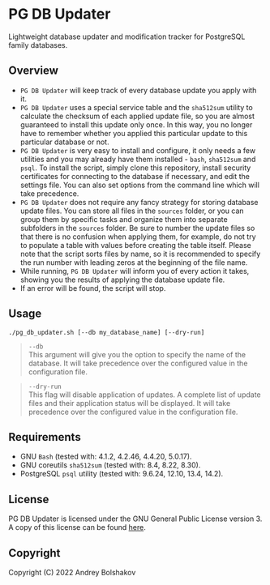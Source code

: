 # PG DB Updater
Lightweight database updater and modification tracker for PostgreSQL family databases.

## Overview
* `PG DB Updater` will keep track of every database update you apply with it.
* `PG DB Updater` uses a special service table and the `sha512sum` utility to calculate the checksum of each applied update file, so you are almost guaranteed to install this update only once. In this way, you no longer have to remember whether you applied this particular update to this particular database or not.
* `PG DB Updater` is very easy to install and configure, it only needs a few utilities and you may already have them installed - `bash`, `sha512sum` and `psql`. To install the script, simply clone this repository, install security certificates for connecting to the database if necessary, and edit the settings file. You can also set options from the command line which will take precedence.
* `PG DB Updater` does not require any fancy strategy for storing database update files. You can store all files in the `sources` folder, or you can group them by specific tasks and organize them into separate subfolders in the `sources` folder. Be sure to number the update files so that there is no confusion when applying them, for example, do not try to populate a table with values before creating the table itself. Please note that the script sorts files by name, so it is recommended to specify the run number with leading zeros at the beginning of the file name.
* While running, `PG DB Updater` will inform you of every action it takes, showing you the results of applying the database update file.
* If an error will be found, the script will stop.

## Usage
```
./pg_db_updater.sh [--db my_database_name] [--dry-run]
```
>`--db`<br />
>This argument will give you the option to specify the name of the database. It will take precedence over the configured value in the configuration file.

>`--dry-run`<br />
>This flag will disable application of updates. A complete list of update files and their application status will be displayed. It will take precedence over the configured value in the configuration file.

## Requirements
* GNU `Bash` (tested with: 4.1.2, 4.2.46, 4.4.20, 5.0.17).
* GNU coreutils `sha512sum` (tested with: 8.4, 8.22, 8.30).
* PostgreSQL `psql` utility (tested with: 9.6.24, 12.10, 13.4, 14.2).

## License
PG DB Updater is licensed under the GNU General Public License version 3. A copy of this license can be found [here](https://github.com/ab2k/pg-db-updater/blob/main/LICENSE).

## Copyright
Copyright (C) 2022 Andrey Bolshakov
